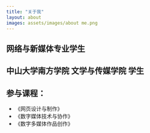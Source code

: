 ```yaml
---
title: "关于我"
layout: about
images: assets/images/about me.png
---
```

## 网络与新媒体专业学生
## 中山大学南方学院 文学与传媒学院 学生
## 参与课程：
* 《网页设计与制作》
* 《数字媒体技术与协作》
* 《数字多媒体作品创作》
